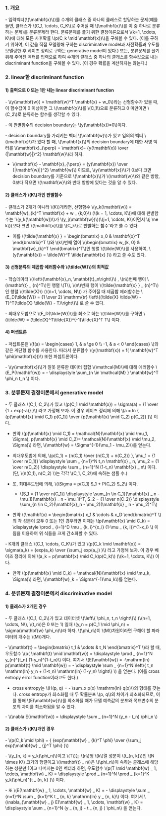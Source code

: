 
### 1. 개요

\- 입력벡터(\\(\mathbf{x}\\))를 수개의 클래스 중 하나의 클래스로 할당하는 문제(예를 들면, 클래스가 \\(C_1, \cdots, C_K\\)로 주어질 때 \\(\mathbf{x}\\)를 이 중 하나로 분류하는 문제)를 분류문제라 한다. 분류문제를 풀기 위한 결정이론으로서 \\(k=1, \cdots, K\\)에 대해 모든 사후확률 \\(p(C_k \mid \mathbf{x})\\)을 구해볼 수 있다. (이를 구하기 위하여, 이 값을 직접 모델링해 구하는 discriminative model과 사전확률과 우도를 모델링한 후 베이즈 정리로 구하는 generative model이 있다.) 또는, 분류문제를 풀기 위해 주어진 벡터를 입력으로 하여 수개의 클래스 중 하나의 클래스를 함수값으로 내는 discriminant function을 구해볼 수 있다. (이 경우 확률을 계산하지는 않는다.)


### 2. linear한 discriminant function

#### 1) 출력으로 0 또는 1만 내는 linear discriminant function

\- \\(y(\mathbf{w}) = \mathbf{w}^T \mathbf{x} + w_0\\)라는 선형함수가 있을 때, 이 함수값이 0 이상이면 그 \\(\mathbf{x}\\)를 \\(C_1\\)으로 분류하고 0 미만이면 \\(C_2\\)로 분류하는 함수를 생각할 수 있다. 

\- 이 판별함수의 decision boundary는 \\(y(\mathbf{x})=0\\)이다. 

\- decision boundary를 가리키는 벡터 \\(\mathbf{w}\\)가 있고 임의의 벡터 \\(\mathbf{x}\\)가 있다 할 때, \\(\mathbf{x}\\)의 decision boundary에 대한 사영 벡터를 \\(\mathbf{x}_{\perp} = \mathbf{x}- {y(\mathbf{x}) \over {\|\mathbf{w}\|}^2} \mathbf{w}\\)라 하자. 

- \\(\mathbf{x} - \mathbf{x}_{\perp} = {y(\mathbf{x}) \over {\|\mathbf{w}\|}^2} \mathbf{w}\\) 이므로, \\(y(\mathbf{x})\\)가 0보다 크면 decision boundary를 기준으로 \\(\mathbf{x}\\)가 \\(\mathbf{w}\\)와 같은 방향, 0보다 작으면 \\(\mathbf{w}\\)와 반대 방향에 있다는 것을 알 수 있다.

#### 2) 클래스가 \\(K\\)개인 판별함수

\- 클래스가 2개가 아니라 \\(K\\)개라면, 선형함수 \\(y_k(\mathbf{w}) = \mathbf{w}_{k}^T \mathbf{x} + w _ {k,0}\\) (\\(k = 1, \cdots, K\\))에 대해 판별함수는 '\\(y_k(\mathbf{w})\\)가 \\(y_j(\mathbf{w})\\)(\\(j=1, \cdots, K\\)이면서 \\(j \ne k\\))보다 크면 \\(\mathbf{x}\\)를 \\(C_k\\)로 판별하는 함수'라고 쓸 수 있다.

- 이를 \\(\tilde{\mathbf{x} } = \begin{bmatrix} x_0 & \mathbf{x}^T \end{bmatrix}^T \\)와 \\(k\\)번째 열이 \\(\begin{bmatrix} w_{k, 0} & \mathbf{w}_{k}^T \end{bmatrix}^T\\)인 행렬 \\(\tilde{W}\\)를 사용하여, \\(y(\mathbf{x}) = \tilde{W}^T \tilde{\mathbf{x} }\\) 라고 쓸 수도 있다.


#### 3) 선형분류의 제곱합 에러함수와 \\(\tilde{W}\\)의 최적값

\- 학습데이터 \\(\left\\{\mathbf{x}_n, \mathbf{t}_n\right\\}\\) , \\(n\\)번째 행이 \\(\mathbf{t} _ {n}^T\\)인 행렬 \\(T\\), \\(n\\)번째 행이 \\(\tilde{\mathbf{x} } _ {n}^T\\)인 행렬 \\(\tilde{X}\\) (\\(n=1, \cdots, N\\)) 가 주어질 때 제곱합 에러함수는 \\(E_D(\tilde{W}) = {1 \over 2} \mathrm{tr} \left\\{(\tilde{X} \tilde{W} - T)^T(\tilde{X} \tilde{W} - T)\right\\}\\) 로 쓸 수 있다.

\- 최대우도법으로 \\(E_D(\tilde{W})\\)를 최소로 하는 \\(\tilde{W}\\)를 구하면 \\(\tilde{W} = (\tilde{X}^T\tilde{X})^{-1}\tilde{X}^T T\\) 이다.



#### 4) 퍼셉트론

\- 퍼셉트론은 \\(f(a) = \begin{cases} 1, & a \ge 0 \\\ -1, & a < 0 \end{cases} \\)와 같은 계단형 함수를 사용한다. 따라서 분류함수 \\(y(\mathbf{x}) = f( \mathbf{w}^T \phi(\mathbf{x}))\\) 또한 퍼셉트론이다.

\- \\(y(\mathbf{x})\\)가 잘못 분류한 데이터 집합 \\(\mathcal{M}\\)에 대해 에러함수 \\(E_P(\mathbf{w}) = - \displaystyle \sum_{n \in \mathcal{M} } \mathbf{w}^T \phi_n t_n \\) 이다.




### 3. 분류문제 결정이론에서 generative model

\- 두 클래스 \\(C_1, C_2\\)가 있고 \\(p(C_1 \mid \mathbf{x}) = \sigma(a) = {1 \over {1 + exp(-a)} }\\)  라고 가정해 보자. 이 경우 베이즈 정리에 의해 \\(a = ln { {p(\mathbf{x} \mid C_1) p(C_1)} \over {p(\mathbf{x} \mid C_2) p(C_2)} }\\) 이다.

- 만약 \\(p(\mathbf{x} \mid C_1) = \mathcal{N}(\mathbf{x} \mid \mu_1, \Sigma), p(\mathbf{x} \mid C_2)= \mathcal{N}(\mathbf{x} \mid \mu_2, \Sigma)\\) 라면, \\(\mathbf{w} = \Sigma^{-1}(\mu_1 - \mu_2)\\)를 얻는다.

- 최대우도법에 의해, \\(p(C_1) = {n(C_1) \over {n(C_1) + n(C_2)} }, \mu_1 = {1 \over n(C_1)} \displaystyle \sum _ {n=1}^N t_n \mathbf{x} _ n, \mu_2 = {1 \over n(C_2)} \displaystyle \sum _ {n=1}^N (1-t_n) \mathbf{x} _ n\\) 이다. (단, \\(n(C_1), n(C_2) \\)는 각각 \\(C_1, C_2\\)에 속하는 샘플 수.)

- 또, 최대우도법에 의해, \\(\Sigma = p(C_1) S_1 + P(C_2) S_2\\) 이다.

  - \\(S_1 = {1 \over n(C_1)} \displaystyle \sum_{n \in C_1}(\mathbf{x} _ n - \mu_1)(\mathbf{x} _ n - \mu_1)^T, S_2 = {1 \over n(C_2)} \displaystyle \sum_{n \in C_2}(\mathbf{x}_n - \mu_2)(\mathbf{x} _ n - \mu_2)^T\\)

- 만약 \\(\mathbf{x} = \begin{bmatrix} x_1 & \cdots & x_D \end{bmatrix}^T \\)의 각 성분이 모두 0 또는 1인 경우라면 이때는 \\(p(\mathbf{x} \mid C_k) = \displaystyle \prod _ {i=1}^D \mu _ {k, i}^{x_i} (1-\mu _ {k, i})^{1-x_i} \\) 이 됨을 이용하여 위 식들을 크게 간소화할 수 있다.

\- K개의 클래스 \\(C_1, \cdots, C_K\\)가 있고 \\(p(C_k \mid \mathbf{x}) = \sigma(a_k) = {exp(a_k) \over {\sum_j exp(a_j) }\\) 라고 가정해 보자. 이 경우 베이즈 정리에 의해 \\(a_k = p(\mathbf{x} \mid C_k)p(C_k)\\) (\\(k=1, \cdots, K\\)) 이다. 

- 만약 \\(p(\mathbf{x} \mid C_k) = \mathcal{N}(\mathbf{x} \mid \mu_k, \Sigma)\\) 라면, \\(\mathbf{w}_k = \Sigma^{-1}\mu_k\\)를 얻는다.


### 4. 분류문제 결정이론에서 discriminative model

#### 1) 클래스가 2개인 경우

\- 두 클래스 \\(C_1, C_2\\)가 있고 데이터셋 \\(\left\\{ \phi_n, t_n \right\\}\\) (\\(n=1, \cdots, N\\), \\(t_n\\)은 0 또는 1) 일때 \\(y_n = p(C_1 \mid \phi_n) = \sigma(\mathbf{w} \phi_n)\\)라 하자. \\(\phi_n\\)이 \\(M\\)차원이라면 구해야 할 파라미터의 개수는 \\(M\\)개다.

\- \\(\mathbf{t} = \begin{bmatrix} t_1 & \cdots & t_N \end{bmatrix}^T \\)라 할 때, 우도함수 \\(p( \mathbf{t} \mid \mathbf{w}) = \displaystyle \prod _ {n=1}^N y_{n}^{t_n} (1-y_n)^{1-t_n}\\) 이다. 여기서 \\(E(\mathbf{w}) = -\mathrm{ln} p(\mathbf{t} \mid \mathbf{w}) = - \displaystyle \sum _ {n=1}^N \left\\{ t_n \mathrm{ln} y_n + (1-t_n) \mathrm{ln} (1-y_n) \right\\} \\) 을 얻는다. (이를 cross entropy error function이라고도 한다.)

- cross entropy는 \\(H(p, q) = - \sum_x p(x) \mathrm{ln} q(x)\\)의 형태를 갖는다. cross entropy가 최소화될 때 두 확률분포 \\(p, q\\)의 차이가 최소화되므로, 이를 통해 \\(E(\mathbf{w})\\)를 최소화될 때가 모델 예측값의 분포와 목표변수의 분포의 차이를 최소화됨을 알 수 있다.

\- \\(\nabla E(\mathbf{w}) = \displaystyle \sum _ {n=1}^N (y_n - t_n) \phi_n \\)


#### 2) 클래스가 \\(K\\)개인 경우

\- \\(p(C_k \mid \phi) = { {exp(\mathbf{w} _ {k}^T \phi} \over {\sum_j exp(\mathbf{w} _ {j}^T \phi} }\\)

\- \\(y_{n, k} = y_k(\phi_n)\\)이고 \\(T\\)는 \\(n\\)행 \\(k\\)열 성분이 \\(t_{n, k}\\)인 \\(N \times K\\) 크기의 행렬이고 \\(\mathbf{t} _ n\\)은 \\(\phi_n\\)이 속하는 클래스에 해당하는 성분만 1이고 나머지는 0인 벡터라 하면, 우도함수 \\(p(T \mid \mathbf{w} _ 1, \cdots, \mathbf{w} _ K) = \displaystyle \prod _ {n=1}^N \prod _ {k=1}^K y_k(\phi_n)^{t _ {n, k} }\\) 이다.

\- 또 \\(E(\mathbf{w} _ 1, \cdots, \mathbf{w} _ K) = - \displaystyle \sum _ {n=1}^N \sum _ {k=1}^K t _ {n, k} \mathrm{ln} y _ {n, k}\\) 이다. 여기서 \\(\nabla_{\mathbf{w} _ j} E(\mathbf{w} _ 1, \cdots, \mathbf{w} _ K) = \displaystyle \sum _ {n=1}^N (y _ {n, j}  - t _ {n, j} ) \phi_n\\) 을 얻는다.